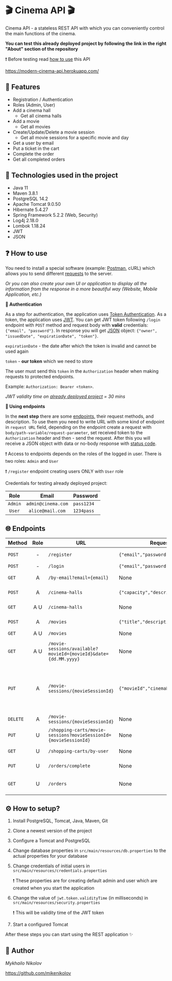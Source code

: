 # 🎬 Cinema API 🎬

Cinema API - a stateless REST API with which you can conveniently control the main functions of the cinema.

**You can test this already deployed project by following the link in
the right "About" section of the repository**

❗ Before testing read [how to use](#-how-to-use) this API

https://modern-cinema-api.herokuapp.com/

## 🎯 Features
- Registration / Authentication
- Roles (Admin, User)
- Add a cinema hall
    - Get all cinema halls
- Add a movie
    - Get all movies
- Create/Update/Delete a movie session
    - Get all movie sessions for a specific movie and day
- Get a user by email
- Put a ticket in the cart
- Complete the order
- Get all completed orders


## 🔨 Technologies used in the project
- Java 11
- Maven 3.8.1
- PostgreSQL 14.2
- Apache Tomcat 9.0.50
- Hibernate 5.4.27
- Spring Framework 5.2.2 (Web, Security)
- Log4j 2.18.0
- Lombok 1.18.24
- JWT
- JSON

## ❓ How to use
You need to install a special software (example: [Postman](https://www.postman.com/), cURL) which allows
you to send different [requests](https://developer.mozilla.org/en-US/docs/Web/HTTP/Methods) to the server.

_Or you can also create your own UI or application to display all the information from the response in a more beautiful way
(Website, Mobile Application, etc.)_

**🔑 Authentication**

As a step for authentication, the application uses
[Token Authentication](https://swagger.io/docs/specification/authentication/bearer-authentication/).
As a token, the application uses [JWT](https://jwt.io/introduction).
You can get JWT token following `/login` endpoint with `POST` method and request body 
with **valid** credentials: `{"email", "password"}`. In response you will get [JSON](https://en.wikipedia.org/wiki/JSON) 
object: `{"owner", "issuedDate", "expirationDate", "token"}`.

`expirationDate` - the date after which the token is invalid and cannot be used again

`token` - **our token** which we need to store

The user must send this `token` in the `Authorization` header when making requests to protected endpoints.

Example: `Authorization: Bearer <token>`.

*JWT validity time on [already deployed project](#-cinema-api-) = 30 mins*

**🔧️ Using endpoints**

In the **next step** there are some [endpoints](#-endpoints), their request methods, and description.
To use them you need to write URL with some kind of endpoint in `request URL` field,
depending on the endpoint create a request with
`body/path-variable/request-parameter`, set received token to the `Authorization` header 
and then - send the request. After this you will receive
a JSON object with data or no-body response with [status code](https://developer.mozilla.org/en-US/docs/Web/HTTP/Status).


❗ Access to endpoints depends on the roles of the logged in user. There is two roles: `Admin` and `User`

❗ `/register` endpoint creating users ONLY with `User` role

Credentials for testing already deployed project:

|  Role   |       Email        | Password   |
|:-------:|:------------------:|:-----------|
| `Admin` | `admin@cinema.com` | `pass1234` |
| `User`  |  `alice@mail.com`  | `1234pass` |


## 🌐 Endpoints

| Method   | Role | URL                                                              | Request body                            | Description                                                                          |
|----------|:----:|------------------------------------------------------------------|-----------------------------------------|--------------------------------------------------------------------------------------|
| `POST`   |  -   | `/register`                                                      | `{"email","password","repeatPassword"}` | Register a new user                                                                  |
| `POST`   |  -   | `/login`                                                         | `{"email","password"}`                  | Get a JWT                                                                            |
| `GET`    |  A   | `/by-email?email={email}`                                        | None                                    | Get a user by email                                                                  |
| `POST`   |  A   | `/cinema-halls`                                                  | `{"capacity","description"}`            | Create a new cinema hall                                                             |
| `GET`    | A U  | `/cinema-halls`                                                  | None                                    | Get all cinema halls                                                                 |
| `POST`   |  A   | `/movies`                                                        | `{"title","description"}`               | Create a new movie                                                                   |
| `GET`    | A U  | `/movies`                                                        | None                                    | Get all movies                                                                       |
| `GET`    | A U  | `/movie-sessions/available?movieId={movieId}&date={dd.MM.yyyy}`  | None                                    | Get all movie sessions for a specific movie and day                                  |
| `PUT`    |  A   | `/movie-sessions/{movieSessionId}`                               | `{"movieId","cinemaHallId","showTime"}` | Update a specific movie session (`showTime` pattern must be `yyyy-MM-dd'T'HH:mm:ss`) |
| `DELETE` |  A   | `/movie-sessions/{movieSessionId}`                               | None                                    | Delete a movie session                                                               |
| `PUT`    |  U   | `/shopping-carts/movie-sessions?movieSessionId={movieSessionId}` | None                                    | Put a ticket in the cart                                                             |
| `GET`    |  U   | `/shopping-carts/by-user`                                        | None                                    | Get all tickets in the cart                                                          |
| `PUT`    |  U   | `/orders/complete`                                               | None                                    | Complete the order                                                                   |
| `GET`    |  U   | `/orders`                                                        | None                                    | Get all completed orders                                                             |

## ⚙ How to setup?
1. Install PostgreSQL, Tomcat, Java, Maven, Git
2. Clone a newest version of the project
3. Configure a Tomcat and PostgreSQL
4. Change database properties in `src/main/resources/db.properties`
   to the actual properties for your database
5. Change credentials of initial users in `src/main/resources/credentials.properties`

   ❗ These properties are for creating default admin and user which are created when you start the application
6. Change the value of `jwt.token.validityTime` (in milliseconds) in `src/main/resources/security.properties`

   ❗ This will be validity time of the JWT token

7. Start a configured Tomcat

After these steps you can start using the REST application ✨

## 🤵 Author
_Mykhailo Nikolov_

https://github.com/mikenikolov
